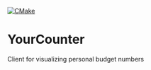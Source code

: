 [![CMake](https://github.com/Helius/YourCounter/actions/workflows/cmake.yml/badge.svg?branch=master)](https://github.com/Helius/YourCounter/actions/workflows/cmake.yml)

# YourCounter
Client for visualizing personal budget numbers
